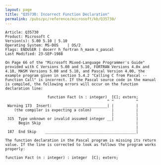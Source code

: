 ```yaml
---
layout: page
title: "Q35730: Incorrect Function Declaration"
permalink: /pubs/pc/reference/microsoft/kb/Q35730/
---
```


	Article: Q35730
	Product: Microsoft C
	Version(s): 5.00 5.10 | 5.10
	Operating System: MS-DOS    | OS/2
	Flags: ENDUSER | docerr h_fortran h_masm s_pascal
	Last Modified: 23-SEP-1988
	
	On Page 66 of the "Microsoft Mixed-Language Programmer's Guide"
	provided with C Versions 5.00 and 5.10, FORTRAN Versions 4.0x and
	4.10, MASM Versions 5.00 and 5.10, and Pascal Version 4.00, the
	example program given in section 5.4.2 "Calling C from Pascal --
	Function Call" is incorrect. If the Pascal source code in the manual
	is compiled, the following errors will occur on the function
	declaration line:
	
	                   function Fact (n : integer)  [C]; extern;
	                                              ^ ^          ^
	 Warning 173  Insert:     ____________________| |          |
	    (the compiler is expecting a colon)         |          |
	                                                |          |
	 315  Type unknown or invalid assumed integer __|          |
	      Begin Skip                                           |
	                                                           |
	 187  End Skip    _________________________________________|
	
	The function declaration in the Pascal program is missing its return
	value. If the line is corrected to look as follows the program works
	properly:
	
	function Fact (n : integer) : integer  [C]; extern;
